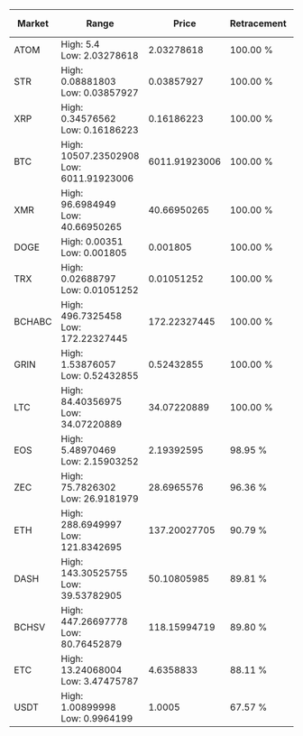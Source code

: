 | Market | Range | Price| Retracement | Doubles to 50% |
| --- | --- | --- | --- | --- |
| ATOM | High: 5.4<br />Low: 2.03278618 | 2.03278618 | 100.00 % | 1.83 |
| STR | High: 0.08881803<br />Low: 0.03857927 | 0.03857927 | 100.00 % | 1.65 |
| XRP | High: 0.34576562<br />Low: 0.16186223 | 0.16186223 | 100.00 % | 1.57 |
| BTC | High: 10507.23502908<br />Low: 6011.91923006 | 6011.91923006 | 100.00 % | 1.37 |
| XMR | High: 96.6984949<br />Low: 40.66950265 | 40.66950265 | 100.00 % | 1.69 |
| DOGE | High: 0.00351<br />Low: 0.001805 | 0.001805 | 100.00 % | 1.47 |
| TRX | High: 0.02688797<br />Low: 0.01051252 | 0.01051252 | 100.00 % | 1.78 |
| BCHABC | High: 496.7325458<br />Low: 172.22327445 | 172.22327445 | 100.00 % | 1.94 |
| GRIN | High: 1.53876057<br />Low: 0.52432855 | 0.52432855 | 100.00 % | 1.97 |
| LTC | High: 84.40356975<br />Low: 34.07220889 | 34.07220889 | 100.00 % | 1.74 |
| EOS | High: 5.48970469<br />Low: 2.15903252 | 2.19392595 | 98.95 % | 1.74 |
| ZEC | High: 75.7826302<br />Low: 26.9181979 | 28.6965576 | 96.36 % | 1.79 |
| ETH | High: 288.6949997<br />Low: 121.8342695 | 137.20027705 | 90.79 % | 1.50 |
| DASH | High: 143.30525755<br />Low: 39.53782905 | 50.10805985 | 89.81 % | 1.82 |
| BCHSV | High: 447.26697778<br />Low: 80.76452879 | 118.15994719 | 89.80 % | 2.23 |
| ETC | High: 13.24068004<br />Low: 3.47475787 | 4.6358833 | 88.11 % | 1.80 |
| USDT | High: 1.00899998<br />Low: 0.9964199 | 1.0005 | 67.57 % | 1.00 |
